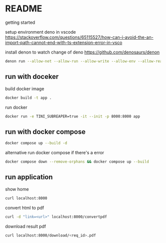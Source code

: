 # README

getting started

setup environment deno in vscode
<https://stackoverflow.com/questions/65115527/how-can-i-avoid-the-an-import-path-cannot-end-with-ts-extension-error-in-vsco>

install denon to watch change of deno
<https://github.com/denosaurs/denon>

```bash
denon run --allow-net --allow-run --allow-write --allow-env --allow-read  index.ts
```

## run with doceker

build docker image

```bash
docker build -t app .
```

run docker

```bash
docker run -e TINI_SUBREAPER=true -it --init -p 8000:8000 app
```

## run with docker compose

```bash
docker compose up --build -d
```

alternative run docker compose if there's a error

```bash
docker compose down --remove-orphans && docker compose up --build
```

## run application

show home

```bash
curl localhost:8000
```

convert html to pdf

```bash
curl -d "link=<url>" localhost:8000/convertpdf
```

download result pdf

```bash
curl localhost:8000/download/<req_id>.pdf
```
